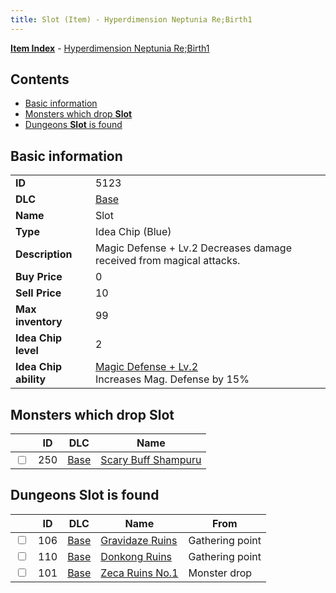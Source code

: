 ```yaml
---
title: Slot (Item) - Hyperdimension Neptunia Re;Birth1
---
```


[**Item Index**](/neptunia/rb1/item/index.html) - [Hyperdimension Neptunia Re;Birth1](/neptunia/rb1)

## Contents

- [Basic information](#basic-information)
- [Monsters which drop **Slot**](#monsters-which-drop-slot)
- [Dungeons **Slot** is found](#dungeons-slot-is-found)

## Basic information

|   |   |
| -- | -- |
| **ID** | 5123 |
| **DLC** | [Base](/neptunia/rb1/dlc/1-base.html) |
| **Name** | Slot |
| **Type** | Idea Chip (Blue) |
| **Description** | Magic Defense + Lv.2 Decreases damage received from magical attacks. |
| **Buy Price** | 0 |
| **Sell Price** | 10 |
| **Max inventory** | 99 |
| **Idea Chip level** | 2 |
| **Idea Chip ability** | [Magic Defense + Lv.2](/neptunia/rb1/avatar/1-9622-magic-defense-lv-2.html)<br />Increases Mag. Defense by 15% |


## Monsters which drop **Slot**

|    | ID | DLC | Name |
| -- | -- | --- | ---- |
| <input type="checkbox" id="rb1-monster-1-250" class="trackbox" /> | 250 | [Base](/neptunia/rb1/dlc/1-base.html) | [Scary Buff Shampuru](/neptunia/rb1/monster/1-250-scary-buff-shampuru.html) |


## Dungeons **Slot** is found

|    | ID | DLC | Name | From |
| -- | -- | --- | ---- | ---- |
| <input type="checkbox" id="rb1-dungeon-1-106" class="trackbox" /> | 106 | [Base](/neptunia/rb1/dlc/1-base.html) | [Gravidaze Ruins](/neptunia/rb1/dungeon/1-106-gravidaze-ruins.html) | Gathering point |
| <input type="checkbox" id="rb1-dungeon-1-110" class="trackbox" /> | 110 | [Base](/neptunia/rb1/dlc/1-base.html) | [Donkong Ruins](/neptunia/rb1/dungeon/1-110-donkong-ruins.html) | Gathering point |
| <input type="checkbox" id="rb1-dungeon-1-101" class="trackbox" /> | 101 | [Base](/neptunia/rb1/dlc/1-base.html) | [Zeca Ruins No.1](/neptunia/rb1/dungeon/1-101-zeca-ruins-no-1.html) | Monster drop |

